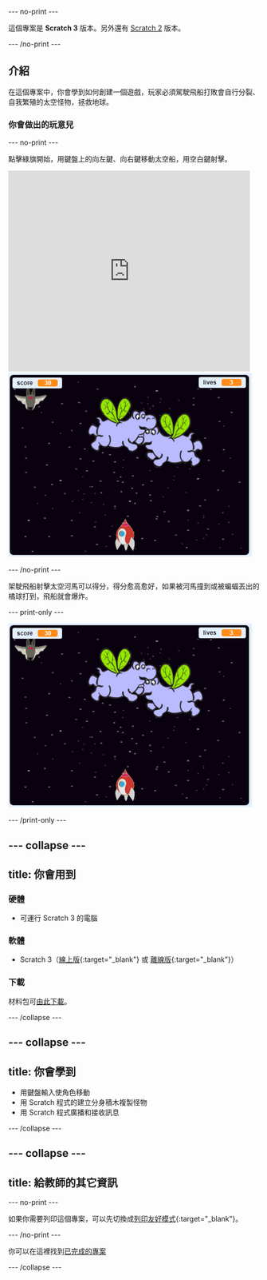\--- no-print \---

這個專案是 **Scratch 3** 版本。另外還有 [Scratch 2](https://projects.raspberrypi.org/en/projects/clone-wars-scratch2) 版本。

\--- /no-print \---

## 介紹

在這個專案中，你會學到如何創建一個遊戲，玩家必須駕駛飛船打敗會自行分裂、自我繁殖的太空怪物，拯救地球。

### 你會做出的玩意兒

\--- no-print \---

點擊綠旗開始，用鍵盤上的<kbd>向左鍵</kbd>、<kbd>向右鍵</kbd>移動太空船，用<kbd>空白鍵</kbd>射擊。

<div class="scratch-preview">
  <iframe allowtransparency="true" width="485" height="402" src="https://scratch.mit.edu/projects/embed/276887163/?autostart=false" frameborder="0" scrolling="no"></iframe>
  <img src="images/showcase.png">
</div>

\--- /no-print \---

架駛飛船射擊太空河馬可以得分，得分愈高愈好，如果被河馬撞到或被蝙蝠丟出的橘球打到，飛船就會爆炸。

\--- print-only \---

![desc](images/showcase.png)

\--- /print-only \---

## \--- collapse \---

## title: 你會用到

### 硬體

+ 可運行 Scratch 3 的電腦

### 軟體

+ Scratch 3（[線上版](https://rpf.io/scratchon){:target="_blank"} 或 [離線版](https://rpf.io/scratchoff){:target="_blank"}）

### 下載

材料包可[由此下載](http://rpf.io/p/en/clone-wars-go)。

\--- /collapse \---

## \--- collapse \---

## title: 你會學到

+ 用鍵盤輸入使角色移動
+ 用 Scratch 程式的建立分身積木複製怪物
+ 用 Scratch 程式廣播和接收訊息

\--- /collapse \---

## \--- collapse \---

## title: 給教師的其它資訊

\--- no-print \---

如果你需要列印這個專案，可以先切換成[列印友好模式](https://projects.raspberrypi.org/en/projects/clone-wars/print){:target="_blank"}。

\--- /no-print \---

你可以在這裡找到[已完成的專案](http://rpf.io/p/en/clone-wars-get)

\--- /collapse \---